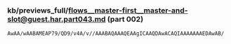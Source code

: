 ### kb/previews_full/flows__master-first__master-and-slot@guest.har.part043.md (part 002)

```md
AwAA/wAABAMEAP79/QD9/v4A/v//AAABAQAAAQEAAgICAAQDAwACAQIAAAAAAAEDAwAB/
```

```
